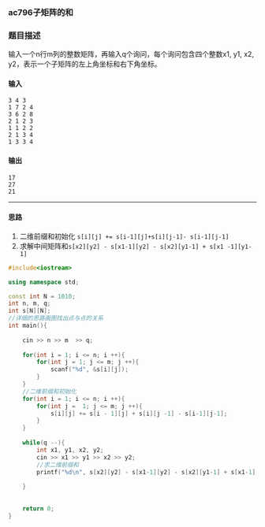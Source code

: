### ac796子矩阵的和

### 题目描述

输入一个n行m列的整数矩阵，再输入q个询问，每个询问包含四个整数x1, y1, x2, y2，表示一个子矩阵的左上角坐标和右下角坐标。

#### 输入

```
3 4 3
1 7 2 4
3 6 2 8
2 1 2 3
1 1 2 2
2 1 3 4
1 3 3 4
```
#### 输出
```
17
27
21
```

----------

#### 思路
1. 二维前缀和初始化 `s[i][j] += s[i-1][j]+s[i][j-1]- s[i-1][j-1] `
2. 求解中间矩阵和`s[x2][y2] - s[x1-1][y2] - s[x2][y1-1] + s[x1 -1][y1-1]`

```c++
#include<iostream>

using namespace std;

const int N = 1010;
int n, m, q;
int s[N][N];
//详细的思路画图找出点与点的关系
int main(){
    
    cin >> n >> m  >> q;
    
    for(int i = 1; i <= n; i ++){
        for(int j = 1; j <= m; j ++){
            scanf("%d", &s[i][j]);
        }
    }
    //二维前缀和初始化
    for(int i = 1; i <= n; i ++){
        for(int j =  1; j <= m; j ++){
            s[i][j] += s[i - 1][j] + s[i][j -1] - s[i-1][j-1];
        }
    }
    
    while(q --){
        int x1, y1, x2, y2;
        cin >> x1 >> y1 >> x2 >> y2;
        //求二维前缀和
        printf("%d\n", s[x2][y2] - s[x1-1][y2] - s[x2][y1-1] + s[x1-1][y1-1]);
        
    }
    
    
    return 0;
}

```